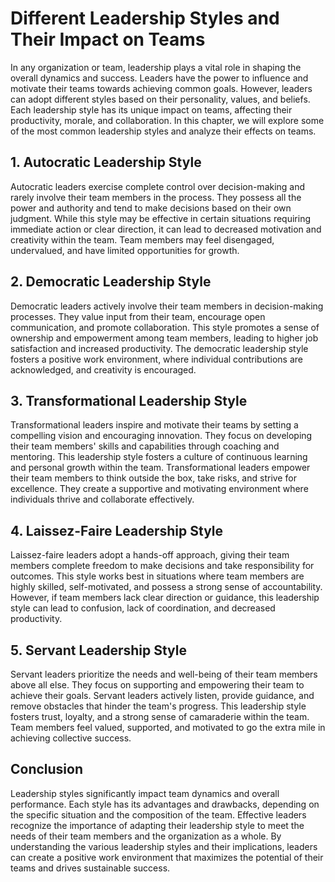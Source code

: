Different Leadership Styles and Their Impact on Teams
==============================================================

In any organization or team, leadership plays a vital role in shaping the overall dynamics and success. Leaders have the power to influence and motivate their teams towards achieving common goals. However, leaders can adopt different styles based on their personality, values, and beliefs. Each leadership style has its unique impact on teams, affecting their productivity, morale, and collaboration. In this chapter, we will explore some of the most common leadership styles and analyze their effects on teams.

1\. Autocratic Leadership Style
------------------------------

Autocratic leaders exercise complete control over decision-making and rarely involve their team members in the process. They possess all the power and authority and tend to make decisions based on their own judgment. While this style may be effective in certain situations requiring immediate action or clear direction, it can lead to decreased motivation and creativity within the team. Team members may feel disengaged, undervalued, and have limited opportunities for growth.

2\. Democratic Leadership Style
------------------------------

Democratic leaders actively involve their team members in decision-making processes. They value input from their team, encourage open communication, and promote collaboration. This style promotes a sense of ownership and empowerment among team members, leading to higher job satisfaction and increased productivity. The democratic leadership style fosters a positive work environment, where individual contributions are acknowledged, and creativity is encouraged.

3\. Transformational Leadership Style
------------------------------------

Transformational leaders inspire and motivate their teams by setting a compelling vision and encouraging innovation. They focus on developing their team members' skills and capabilities through coaching and mentoring. This leadership style fosters a culture of continuous learning and personal growth within the team. Transformational leaders empower their team members to think outside the box, take risks, and strive for excellence. They create a supportive and motivating environment where individuals thrive and collaborate effectively.

4\. Laissez-Faire Leadership Style
---------------------------------

Laissez-faire leaders adopt a hands-off approach, giving their team members complete freedom to make decisions and take responsibility for outcomes. This style works best in situations where team members are highly skilled, self-motivated, and possess a strong sense of accountability. However, if team members lack clear direction or guidance, this leadership style can lead to confusion, lack of coordination, and decreased productivity.

5\. Servant Leadership Style
---------------------------

Servant leaders prioritize the needs and well-being of their team members above all else. They focus on supporting and empowering their team to achieve their goals. Servant leaders actively listen, provide guidance, and remove obstacles that hinder the team's progress. This leadership style fosters trust, loyalty, and a strong sense of camaraderie within the team. Team members feel valued, supported, and motivated to go the extra mile in achieving collective success.

## Conclusion

Leadership styles significantly impact team dynamics and overall performance. Each style has its advantages and drawbacks, depending on the specific situation and the composition of the team. Effective leaders recognize the importance of adapting their leadership style to meet the needs of their team members and the organization as a whole. By understanding the various leadership styles and their implications, leaders can create a positive work environment that maximizes the potential of their teams and drives sustainable success.
